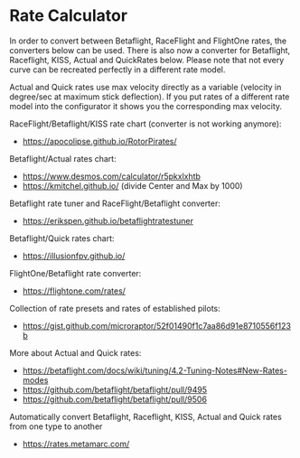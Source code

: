 # Rate Calculator

In order to convert between Betaflight, RaceFlight and FlightOne rates, the converters below can be used. There is also now a converter for Betaflight, Raceflight, KISS, Actual and QuickRates below. Please note that not every curve can be recreated perfectly in a different rate model.

Actual and Quick rates use max velocity directly as a variable (velocity in degree/sec at maximum stick deflection). If you put rates of a different rate model into the configurator it shows you the corresponding max velocity.

RaceFlight/Betaflight/KISS rate chart (converter is not working anymore):

- https://apocolipse.github.io/RotorPirates/

Betaflight/Actual rates chart:

- https://www.desmos.com/calculator/r5pkxlxhtb
- https://kmitchel.github.io/ (divide Center and Max by 1000)

Betaflight rate tuner and RaceFlight/Betaflight converter:

- https://erikspen.github.io/betaflightratestuner

Betaflight/Quick rates chart:

- https://illusionfpv.github.io/

FlightOne/Betaflight rate converter:

- https://flightone.com/rates/

Collection of rate presets and rates of established pilots:

- https://gist.github.com/microraptor/52f01490f1c7aa86d91e8710556f123b

More about Actual and Quick rates:

- https://betaflight.com/docs/wiki/tuning/4.2-Tuning-Notes#New-Rates-modes
- https://github.com/betaflight/betaflight/pull/9495
- https://github.com/betaflight/betaflight/pull/9506

Automatically convert Betaflight, Raceflight, KISS, Actual and Quick rates from one type to another

- https://rates.metamarc.com/
